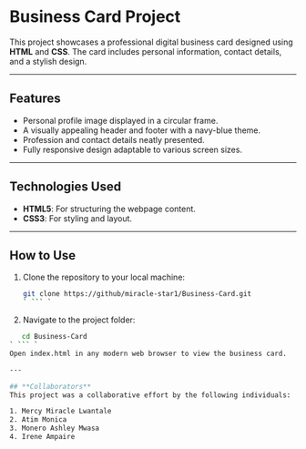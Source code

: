 # **Business Card Project**

This project showcases a professional digital business card designed using **HTML** and **CSS**. The card includes personal information, contact details, and a stylish design.

---

## **Features**
- Personal profile image displayed in a circular frame.
- A visually appealing header and footer with a navy-blue theme.
- Profession and contact details neatly presented.
- Fully responsive design adaptable to various screen sizes.

---

## **Technologies Used**
- **HTML5**: For structuring the webpage content.
- **CSS3**: For styling and layout.

---

## **How to Use**
1. Clone the repository to your local machine:
   ```bash
   git clone https://github/miracle-star1/Business-Card.git
   ` ``` ` 
 2. Navigate to the project folder:
```bash
   cd Business-Card
` ``` ` 
Open index.html in any modern web browser to view the business card.

---

## **Collaborators**
This project was a collaborative effort by the following individuals:

1. Mercy Miracle Lwantale
2. Atim Monica
3. Monero Ashley Mwasa
4. Irene Ampaire

